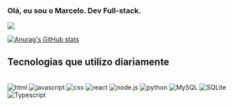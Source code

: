 ### Olá, eu sou o Marcelo. Dev Full-stack. 

<a href=""> <img align="center" src="https://github-readme-stats-sigma-five.vercel.app/api/top-langs/?username=YulietM&theme=react&line_height=40&hide=css"/>

[![Anurag's GitHub stats](https://github-readme-stats.vercel.app/api?username=marcelocsn)](https://github.com/marcelocsn/github-readme-stats)
</a>

## Tecnologias que utilizo diariamente

<div style="display: inline_block"><br/>
	<img align="center" alt ="html" src="https://img.shields.io/badge/HTML-239120?style=for-the-badge&logo=html5&logoColor=white">
	<img align="center" alt ="javascript" src="https://img.shields.io/badge/JavaScript-323330?style=for-the-badge&logo=javascript&logoColor=F7DF1E">
	<img align="center" alt ="css" src="https://img.shields.io/badge/CSS-239120?&style=for-the-badge&logo=css3&logoColor=white">
	<img align="center" alt ="react" src="https://img.shields.io/badge/React-20232A?style=for-the-badge&logo=react&logoColor=61DAFB">
	<img align="center" alt ="node.js" src="https://img.shields.io/badge/Node.js-43853D?style=for-the-badge&logo=node.js&logoColor=white">
	<img align="center" alt ="python" src="https://img.shields.io/badge/Python-14354C?style=for-the-badge&logo=python&logoColor=white">
	<img align="center" alt ="MySQL" src="https://img.shields.io/badge/MySQL-00000F?style=for-the-badge&logo=mysql&logoColor=white">
	<img align="center" alt ="SQLite" src="https://img.shields.io/badge/SQLite-07405E?style=for-the-badge&logo=sqlite&logoColor=white">
	<img align="center" alt ="Typescript" src="https://img.shields.io/badge/TypeScript-007ACC?style=for-the-badge&logo=typescript&logoColor=white">
</div>
